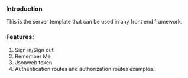 ### Introduction

This is the server template that can be used in any front end framework.

### Features:

1. Sign in/Sign out
2. Remember Me
3. Jsonweb token
4. Authentication routes and authorization routes examples.
